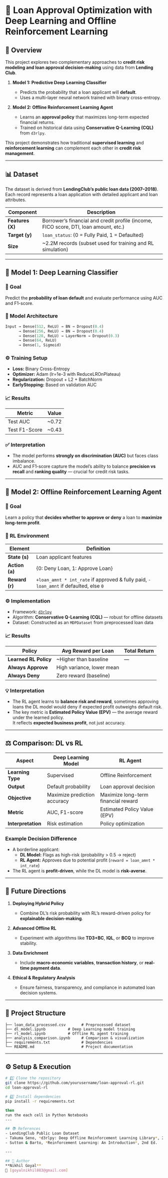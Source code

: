 # 🏦 Loan Approval Optimization with Deep Learning and Offline Reinforcement Learning

## 📘 Overview
This project explores two complementary approaches to **credit risk modeling and loan approval decision-making** using data from **Lending Club**.  

1. **Model 1: Predictive Deep Learning Classifier**  
   - Predicts the probability that a loan applicant will **default**.  
   - Uses a multi-layer neural network trained with binary cross-entropy.  

2. **Model 2: Offline Reinforcement Learning Agent**  
   - Learns an **approval policy** that maximizes long-term expected financial returns.  
   - Trained on historical data using **Conservative Q-Learning (CQL)** from `d3rlpy`.  

This project demonstrates how traditional **supervised learning** and **reinforcement learning** can complement each other in **credit risk management**.

---

## 📊 Dataset
The dataset is derived from **LendingClub’s public loan data (2007–2018)**.  
Each record represents a loan application with detailed applicant and loan attributes.

| Component | Description |
|------------|-------------|
| **Features (X)** | Borrower’s financial and credit profile (income, FICO score, DTI, loan amount, etc.) |
| **Target (y)** | `loan_status`: {0 = Fully Paid, 1 = Defaulted} |
| **Size** | ~2.2M records (subset used for training and RL simulation) |

---

## 🧬 Model 1: Deep Learning Classifier

### 🎯 Goal
Predict the **probability of loan default** and evaluate performance using AUC and F1-score.

### 🧩 Model Architecture
```python
Input → Dense(512, ReLU) → BN → Dropout(0.4)
      → Dense(256, ReLU) → BN → Dropout(0.4)
      → Dense(128, ReLU) → LayerNorm → Dropout(0.3)
      → Dense(64, ReLU)
      → Dense(1, Sigmoid)
```

### ⚙️ Training Setup
- **Loss:** Binary Cross-Entropy  
- **Optimizer:** Adam (lr=1e-3 with ReduceLROnPlateau)  
- **Regularization:** Dropout + L2 + BatchNorm  
- **EarlyStopping:** Based on validation AUC  

### 📈 Results
| Metric | Value |
|---------|-------|
| Test AUC | ~0.72 |
| Test F1-Score | ~0.43 |

### ✅ Interpretation
- The model performs **strongly on discrimination (AUC)** but faces class imbalance.  
- AUC and F1-score capture the model’s ability to balance **precision vs recall** and **ranking quality** — crucial for credit risk tasks.

---

## 🤖 Model 2: Offline Reinforcement Learning Agent

### 🎯 Goal
Learn a policy that **decides whether to approve or deny** a loan to **maximize long-term profit**.

### 🥱 RL Environment
| Element | Definition |
|----------|-------------|
| **State (s)** | Loan applicant features |
| **Action (a)** | {0: Deny Loan, 1: Approve Loan} |
| **Reward (r)** | `+loan_amnt * int_rate` if approved & fully paid, `-loan_amnt` if defaulted, else `0` |

### ⚙️ Implementation
- Framework: [`d3rlpy`](https://github.com/takuseno/d3rlpy)
- Algorithm: **Conservative Q-Learning (CQL)** — robust for offline datasets  
- Dataset: Constructed as an `MDPDataset` from preprocessed loan data  

### 📈 Results
| Policy | Avg Reward per Loan | Total Return |
|---------|--------------------|---------------|
| **Learned RL Policy** | ~Higher than baseline | — |
| **Always Approve** | High variance, lower mean |
| **Always Deny** | Zero reward (baseline) |

### 💡 Interpretation
- The RL agent learns to **balance risk and reward**, sometimes approving loans the DL model would deny if expected profit outweighs default risk.  
- The key metric is **Estimated Policy Value (EPV)** — the average reward under the learned policy.  
  It reflects **expected business profit**, not just accuracy.

---

## ⚖️ Comparison: DL vs RL

| Aspect | Deep Learning Model | RL Agent |
|--------|--------------------|----------|
| **Learning Type** | Supervised | Offline Reinforcement |
| **Output** | Default probability | Loan approval decision |
| **Objective** | Maximize prediction accuracy | Maximize long-term financial reward |
| **Metric** | AUC, F1-score | Estimated Policy Value (EPV) |
| **Interpretation** | Risk estimation | Policy optimization |

### Example Decision Difference
- A borderline applicant:  
  - **DL Model:** Flags as high-risk (probability > 0.5 → reject)  
  - **RL Agent:** Approves due to potential profit (`reward = loan_amnt * int_rate`)  
- The RL agent is **profit-driven**, while the DL model is **risk-averse**.

---

## 🚀 Future Directions

1. **Deploying Hybrid Policy**
   - Combine DL’s risk probability with RL’s reward-driven policy for **explainable decision-making**.

2. **Advanced Offline RL**
   - Experiment with algorithms like **TD3+BC**, **IQL**, or **BCQ** to improve stability.

3. **Data Enrichment**
   - Include **macro-economic variables**, **transaction history**, or **real-time payment data**.

4. **Ethical & Regulatory Analysis**
   - Ensure fairness, transparency, and compliance in automated loan decision systems.

---

## 🧩 Project Structure
```
├── loan_data_processed.csv       # Preprocessed dataset
├── dl_model.ipynb          # Deep Learning model training
├── rl_model.ipynb          # Offline RL agent training
├── analysis_comparison.ipynb     # Comparison & visualization
├── requirements.txt              # Dependencies
└── README.md                     # Project documentation
```

---

## ⚙️ Setup & Execution

```bash
# 1️⃣ Clone the repository
git clone https://github.com/yourusername/loan-approval-rl.git
cd loan-approval-rl

# 2️⃣ Install dependencies
pip install -r requirements.txt

then 
run the each cell in Python Notebooks
---

## 📚 References
- LendingClub Public Loan Dataset  
- Takuma Seno, *d3rlpy: Deep Offline Reinforcement Learning Library*, 2022  
- Sutton & Barto, *Reinforcement Learning: An Introduction*, 2nd Ed.

---

## 🏁 Author
**Nikhil Goyal**    
📧 [goyalnikhil883@gmail.com]  